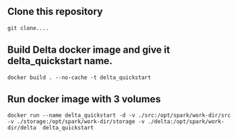 ## Clone this repository

    git clone....

## Build Delta docker image and give it delta_quickstart name.

    docker build . --no-cache -t delta_quickstart

## Run docker image with 3 volumes

    docker run --name delta_quickstart -d -v ./src:/opt/spark/work-dir/src -v ./storage:/opt/spark/work-dir/storage -v ./delta:/opt/spark/work-dir/delta  delta_quickstart
